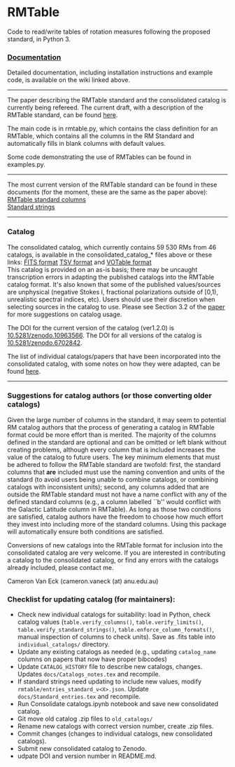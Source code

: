 # RMTable
Code to read/write tables of rotation measures following the proposed standard, in Python 3.

### [Documentation](https://github.com/CIRADA-Tools/RMTable/wiki)
Detailed documentation, including installation instructions and example code, is available on the wiki linked above.  

***

The paper describing the RMTable standard and the consolidated catalog is currently being refereed. The current draft, with a description of the RMTable standard, can be found [here](https://www.dropbox.com/s/ebdnhad8vypx4cc/RMTable.pdf?dl=0).  


The main code is in rmtable.py, which contains the class definition for an 
RMTable, which contains all the columns in the RM Standard and automatically
fills in blank columns with default values.

Some code demonstrating the use of RMTables can be found in examples.py.

***

The most current version of the RMTable standard can be found in these documents (for the moment, these are the same as the paper above):  
[RMTable standard columns](https://github.com/CIRADA-Tools/RMTable/raw/master/docs/Column_definitions.pdf)  
[Standard strings](https://github.com/CIRADA-Tools/RMTable/raw/master/docs/Standard_entries.pdf)  



***

### Catalog

The consolidated catalog, which currently contains 59 530 RMs from 46 catalogs, is available in the consolidated_catalog_* files above or these links: [FITS format](https://github.com/CIRADA-Tools/RMTable/raw/master/consolidated_catalog_ver1.2.0.fits.zip) [TSV format](https://github.com/CIRADA-Tools/RMTable/raw/master/consolidated_catalog_ver1.2.0.tsv.zip) and [VOTable format](https://github.com/CIRADA-Tools/RMTable/raw/master/consolidated_catalog_ver1.2.0.xml.zip)  
This catalog is provided on an as-is basis; there may be uncaught transcription errors in adapting the published catalogs into the RMTable catalog format. It's also known that some of the published values/sources are unphysical (negative Stokes I, fractional polarizations outside of \[0,1), unrealistic spectral indices, etc). Users should use their discretion when selecting sources in the catalog to use. Please see Section 3.2 of the [paper](https://www.dropbox.com/s/ebdnhad8vypx4cc/RMTable.pdf?dl=0) for more suggestions on catalog usage.

The DOI for the current version of the catalog (ver1.2.0) is [10.5281/zenodo.10963566](https://zenodo.org/records/10963566). The DOI for all versions of the catalog is [10.5281/zenodo.6702842](https://zenodo.org/record/6702842).


The list of individual catalogs/papers that have been incorporated into the consolidated catalog, with some notes on how they were adapted, can be found [here](https://github.com/CIRADA-Tools/RMTable/raw/master/docs/Catalog_notes.pdf).

***

### Suggestions for catalog authors (or those converting older catalogs)
Given the large number of columns in the standard, it may seem to potential RM catalog authors that the process of generating a catalog in RMTable format could be more effort than is merited. The majority of the columns defined in the standard are optional and can be omitted or left blank without creating problems, although every column that is included increases the value of the catalog to future users. The key minimum elements that must be adhered to follow the RMTable standard are twofold: first, the standard columns that **are** included must use the naming convention and units of the standard (to avoid users being unable to combine catalogs, or combining catalogs with inconsistent units); second, any columns added that are outside the RMTable standard must not have a name conflict with any of the defined standard columns (e.g., a column labelled ``b'' would conflict with the Galactic Latitude column in RMTable). As long as those two conditions are satisfied, catalog authors have the freedom to choose how much effort they invest into including more of the standard columns. Using this package will automatically ensure both conditions are satisfied.


Conversions of new catalogs into the RMTable format for inclusion into the consolidated catalog are very welcome. If you are interested in contributing a catalog to the consolidated catalog, or find any errors with the catalogs already included, please contact me.

Cameron Van Eck (cameron.vaneck (at) anu.edu.au)


### Checklist for updating catalog (for maintainers):
 - Check new individual catalogs for suitability: load in Python, check catalog values (`table.verify_columns()`, `table.verify_limits()`, `table.verify_standard_strings()`, `table.enforce_column_formats()`, manual inspection of columns to check units). Save as .fits table into `individual_catalogs/` directory.
 - Update any existing catalogs as needed (e.g., updating `catalog_name` columns on papers that now have proper bibcodes)
 - Update `CATALOG_HISTORY` file to describe new catalogs, changes. Updates `docs/Catalogs_notes.tex` and recompile.
 - If standard strings need updating to include new values, modify `rmtable/entries_standard_v<X>.json`. Update `docs/Standard_entries.tex` and recompile.
 - Run Consolidate catalogs.ipynb notebook and save new consolidated catalog.
 - Git move old catalog .zip files to `old_catalogs/`
 - Rename new catalogs with correct version number, create .zip files.
 - Commit changes (changes to individual catalogs, new consolidated catalogs).
 - Submit new consolidated catalog to Zenodo.
 - udpate DOI and version number in README.md.
